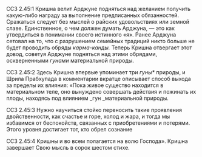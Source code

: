 ССЗ 2.45:1	Кришна велит Арджуне подняться над желанием получить какую-либо награду за выполнение предписанных обязанностей. Сражаться следует без мыслей о райских удовольствиях или земной славе. Единственное, о чем должен думать Арджуна, — это как утвердиться в понимании своего истинного «я». Ранее Арджуна сетовал на то, что с разрушением семейных традиций никто больше не будет проводить обряды _карма-канды._ Теперь Кришна отвергает этот довод, советуя Арджуне подняться над этими обрядами, оскверненными _гунами_ материальной природы.

ССЗ 2.45:2	Здесь Кришна впервые упоминает три _гуны\*_ природы, и Шрила Прабхупада в комментарии вкратце описывает способ выхода за пределы их влияния: «Пока живое существо находится в материальном теле, оно вынуждено совершать действия и пожинать их плоды, находясь под влиянием _гун _материальной природы.

ССЗ 2.45:3	Нужно научиться стойко переносить такие проявления двойственности, как счастье и горе, холод и жара, и тогда мы избавимся от беспокойств, связанных с приобретениями и потерями. Этого уровня достигает тот, кто обрел сознание

ССЗ 2.45:4	Кришны и во всем полагается на волю Господа». Кришна завершает Свою мысль в сорок шестом стихе.